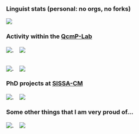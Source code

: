 ### Linguist stats (personal: no orgs, no forks)

<a>
  <img align="center" src="https://bellomia-readme-stats.vercel.app/api/top-langs/?username=bellomia&langs_count=10&layout=compact&exclude_repo=readme-stats,PythTB,LearningWolfram_Adalta,ghost-lanc-ed,ghost_dmft_ed&hide=javascript,css,html&theme=graywhite&hide_title=true"
</a>
  
### Activity within the [QcmP-Lab](https://github.com/QcmPlab)

<a href="https://github.com/QcmPlab/CDMFT-LANC-ED">
  <img align="center" src="https://bellomia-readme-stats.vercel.app/api/pin/?username=qcmplab&repo=CDMFT-LANC-ED" />
</a> &nbsp &nbsp
<a href="https://github.com/QcmPlab/LIB_DMFT_ED">
  <img align="center" src="https://bellomia-readme-stats.vercel.app/api/pin/?username=qcmplab&repo=LIB_DMFT_ED" />
</a>  

######

<a href="https://github.com/QcmPlab/HoneyTools">
  <img align="center" src="https://bellomia-readme-stats.vercel.app/api/pin/?username=QcmPlab&repo=HoneyTools" />
</a> &nbsp &nbsp
<a href="https://github.com/QcmPlab/SciFortran">
  <img align="center" src="https://bellomia-readme-stats.vercel.app/api/pin/?username=qcmplab&repo=SciFortran" />
</a>

### PhD projects at [SISSA-CM](https://cm.sissa.it/people/members.php?ID=2505)

<a href="https://github.com/bellomia/KMHproject">
  <img align="center" src="https://bellomia-readme-stats.vercel.app/api/pin/?username=bellomia&repo=KMHproject" />
</a> &nbsp &nbsp
<a href="https://github.com/bellomia/MIproject">
  <img align="center" src="https://bellomia-readme-stats.vercel.app/api/pin/?username=bellomia&repo=MIproject" />
</a>

### Some other things that I am very proud of...

<a href="https://github.com/bellomia/colorlab">
  <img align="center" src="https://bellomia-readme-stats.vercel.app/api/pin/?username=bellomia&repo=colorlab" />
</a> &nbsp &nbsp
<a href="https://github.com/bellomia/matlab-multiple-dispatch">
  <img align="center" src="https://bellomia-readme-stats.vercel.app/api/pin/?username=bellomia&repo=matlab-multiple-dispatch" />
</a>


























































<!--
### Hi there 👋
**bellomia/bellomia** is a ✨ _special_ ✨ repository because its `README.md` (this file) appears on your GitHub profile.

Here are some ideas to get you started:

- 🔭 I’m currently working on ...
- 🌱 I’m currently learning ...
- 👯 I’m looking to collaborate on ...
- 🤔 I’m looking for help with ...
- 💬 Ask me about ...
- 📫 How to reach me: ...
- 😄 Pronouns: ...
- ⚡ Fun fact: ...
-->
